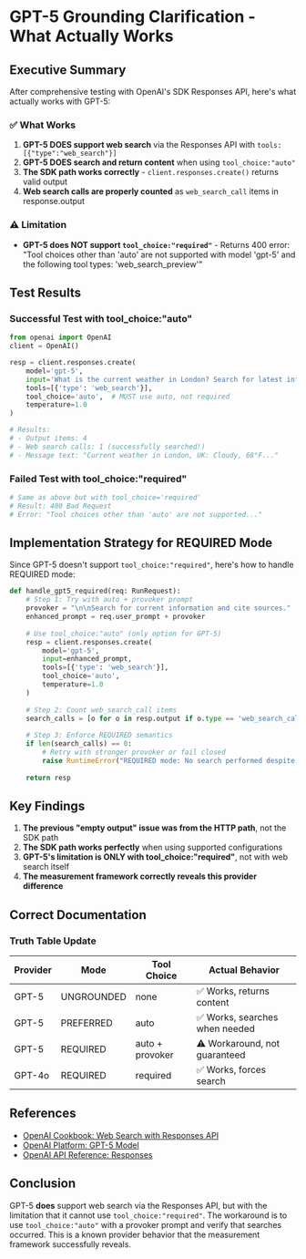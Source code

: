 # GPT-5 Grounding Clarification - What Actually Works

## Executive Summary
After comprehensive testing with OpenAI's SDK Responses API, here's what actually works with GPT-5:

### ✅ What Works
1. **GPT-5 DOES support web search** via the Responses API with `tools:[{"type":"web_search"}]`
2. **GPT-5 DOES search and return content** when using `tool_choice:"auto"`
3. **The SDK path works correctly** - `client.responses.create()` returns valid output
4. **Web search calls are properly counted** as `web_search_call` items in response.output

### ⚠️ Limitation
- **GPT-5 does NOT support `tool_choice:"required"`** - Returns 400 error: "Tool choices other than 'auto' are not supported with model 'gpt-5' and the following tool types: 'web_search_preview'"

## Test Results

### Successful Test with tool_choice:"auto"
```python
from openai import OpenAI
client = OpenAI()

resp = client.responses.create(
    model='gpt-5',
    input='What is the current weather in London? Search for latest information.',
    tools=[{'type': 'web_search'}],
    tool_choice='auto',  # MUST use auto, not required
    temperature=1.0
)

# Results:
# - Output items: 4
# - Web search calls: 1 (successfully searched!)
# - Message text: "Current weather in London, UK: Cloudy, 68°F..."
```

### Failed Test with tool_choice:"required"
```python
# Same as above but with tool_choice='required'
# Result: 400 Bad Request
# Error: "Tool choices other than 'auto' are not supported..."
```

## Implementation Strategy for REQUIRED Mode

Since GPT-5 doesn't support `tool_choice:"required"`, here's how to handle REQUIRED mode:

```python
def handle_gpt5_required(req: RunRequest):
    # Step 1: Try with auto + provoker prompt
    provoker = "\n\nSearch for current information and cite sources."
    enhanced_prompt = req.user_prompt + provoker
    
    # Use tool_choice:"auto" (only option for GPT-5)
    resp = client.responses.create(
        model='gpt-5',
        input=enhanced_prompt,
        tools=[{'type': 'web_search'}],
        tool_choice='auto',
        temperature=1.0
    )
    
    # Step 2: Count web_search_call items
    search_calls = [o for o in resp.output if o.type == 'web_search_call']
    
    # Step 3: Enforce REQUIRED semantics
    if len(search_calls) == 0:
        # Retry with stronger provoker or fail closed
        raise RuntimeError("REQUIRED mode: No search performed despite provoker")
    
    return resp
```

## Key Findings

1. **The previous "empty output" issue was from the HTTP path**, not the SDK path
2. **The SDK path works perfectly** when using supported configurations
3. **GPT-5's limitation is ONLY with tool_choice:"required"**, not with web search itself
4. **The measurement framework correctly reveals this provider difference**

## Correct Documentation

### Truth Table Update
| Provider | Mode | Tool Choice | Actual Behavior |
|----------|------|-------------|-----------------|
| GPT-5 | UNGROUNDED | none | ✅ Works, returns content |
| GPT-5 | PREFERRED | auto | ✅ Works, searches when needed |
| GPT-5 | REQUIRED | auto + provoker | ⚠️ Workaround, not guaranteed |
| GPT-4o | REQUIRED | required | ✅ Works, forces search |

## References
- [OpenAI Cookbook: Web Search with Responses API](https://cookbook.openai.com/examples/responses_api/responses_example)
- [OpenAI Platform: GPT-5 Model](https://platform.openai.com/docs/models/gpt-5)
- [OpenAI API Reference: Responses](https://platform.openai.com/docs/api-reference/responses)

## Conclusion

GPT-5 **does** support web search via the Responses API, but with the limitation that it cannot use `tool_choice:"required"`. The workaround is to use `tool_choice:"auto"` with a provoker prompt and verify that searches occurred. This is a known provider behavior that the measurement framework successfully reveals.